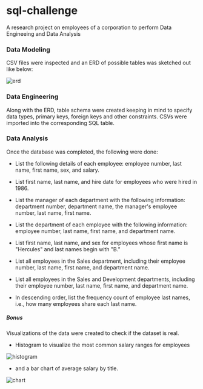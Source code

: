 # sql-challenge

A research project on employees of a corporation to perform Data Engineeing and Data Analysis


### Data Modeling

 CSV files were inspected and an ERD of possible tables was sketched out like below:

![erd](https://github.com/Anumala89/sql-challenge/blob/main/QuickDBD-Employees_EDR.png)


### Data Engineering

Along with the ERD, table schema were created keeping in mind to specify data types, primary keys, foreign keys and other constraints. CSVs were imported into the corresponding SQL table.  


### Data Analysis

Once the database was completed, the following were done:

* List the following details of each employee: employee number, last name, first name, sex, and salary.

* List first name, last name, and hire date for employees who were hired in 1986.

* List the manager of each department with the following information: department number, department name, the manager's employee number, last name, first name.

* List the department of each employee with the following information: employee number, last name, first name, and department name.

* List first name, last name, and sex for employees whose first name is "Hercules" and last names begin with "B."

* List all employees in the Sales department, including their employee number, last name, first name, and department name.

* List all employees in the Sales and Development departments, including their employee number, last name, first name, and department name.

* In descending order, list the frequency count of employee last names, i.e., how many employees share each last name.


##### Bonus

Visualizations of the data were created to check if the dataset is real. 

* Histogram to visualize the most common salary ranges for employees

![histogram](https://github.com/Anumala89/sql-challenge/blob/main/Graphs/histogram.png)

* and a bar chart of average salary by title.

![chart](https://github.com/Anumala89/sql-challenge/blob/main/Graphs/Bargraph.png)
